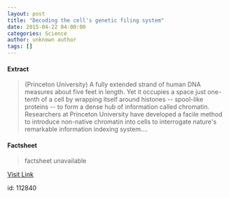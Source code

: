 ```yaml
---
layout: post
title: "Decoding the cell's genetic filing system"
date: 2015-04-22 04:00:00
categories: Science
author: unknown author
tags: []
---
```



#### Extract
>(Princeton University) A fully extended strand of human DNA measures about five feet in length. Yet it occupies a space just one-tenth of a cell by wrapping itself around histones -- spool-like proteins -- to form a dense hub of information called chromatin. Researchers at Princeton University have developed a facile method to introduce non-native chromatin into cells to interrogate nature's remarkable information indexing system....

#### Factsheet
>factsheet unavailable

[Visit Link](http://www.eurekalert.org/pub_releases/2015-04/pu-dtc042215.php)

id:  112840
